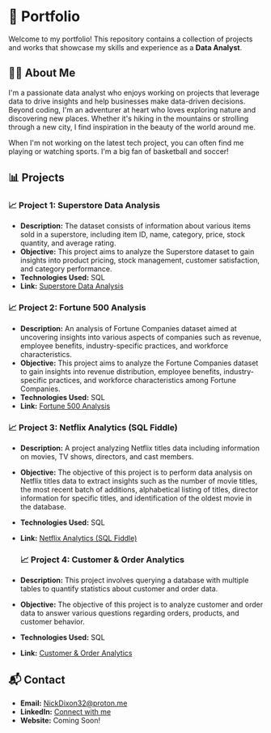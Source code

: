# 🚀 Portfolio

Welcome to my portfolio! This repository contains a collection of projects and works that showcase my skills and experience as a **Data Analyst**.


## 🙋‍♂️ About Me

I'm a passionate data analyst who enjoys working on projects that leverage data to drive insights and help businesses make data-driven decisions. Beyond coding, I'm an adventurer at heart who loves exploring nature and discovering new places. Whether it's hiking in the mountains or strolling through a new city, I find inspiration in the beauty of the world around me.

When I'm not working on the latest tech project, you can often find me playing or watching sports. I'm a big fan of basketball and soccer!

## 📊 Projects

### 📈 Project 1: Superstore Data Analysis
- **Description:** The dataset consists of information about various items sold in a superstore, including item ID, name, category, price, stock quantity, and average rating.
- **Objective:** This project aims to analyze the Superstore dataset to gain insights into product pricing, stock management, customer satisfaction, and category performance.
- **Technologies Used:** SQL
- **Link:** [Superstore Data Analysis](https://github.com/whitelotus32/SQL/blob/main/Superstore)

### 📈 Project 2: Fortune 500 Analysis
- **Description:** An analysis of Fortune Companies dataset aimed at uncovering insights into various aspects of companies such as revenue, employee benefits, industry-specific practices, and workforce characteristics.
- **Objective:** This project aims to analyze the Fortune Companies dataset to gain insights into revenue distribution, employee benefits, industry-specific practices, and workforce characteristics among Fortune Companies.
- **Technologies Used:** SQL
- **Link:** [Fortune 500 Analysis](https://github.com/whitelotus32/SQL/blob/main/Fortune%20500%20Analysis)

### 📈 Project 3: Netflix Analytics (SQL Fiddle)
- **Description:** A project analyzing Netflix titles data including information on movies, TV shows, directors, and cast members.
- **Objective:** The objective of this project is to perform data analysis on Netflix titles data to extract insights such as the number of movie titles, the most recent batch of additions, alphabetical listing of titles, director information for specific titles, and identification of the oldest movie in the database.
- **Technologies Used:** SQL
- **Link:** [Netflix Analytics (SQL Fiddle)](https://github.com/whitelotus32/SQL/blob/main/Netflix%20Analytics%20(SQL%20Fiddle))

  ### 📈 Project 4: Customer & Order Analytics
- **Description:** This project involves querying a database with multiple tables to quantify statistics about customer and order data.
- **Objective:** The objective of this project is to analyze customer and order data to answer various questions regarding orders, products, and customer behavior.
- **Technologies Used:** SQL
- **Link:** [Customer & Order Analytics](https://github.com/whitelotus32/SQL/blob/main/Customer%20%26%20Order%20Analytics)

## 📬 Contact

- **Email:** NickDixon32@proton.me
- **LinkedIn:** [Connect with me](https://www.linkedin.com/in/nickdixon32/)
- **Website:** Coming Soon!
